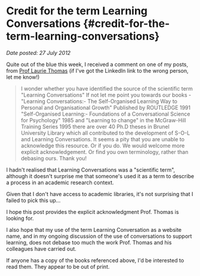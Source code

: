 # Credit for the term Learning Conversations {#credit-for-the-term-learning-conversations}

_Date posted: 27 July 2012_

Quite out of the blue this week, I received a comment on one of my posts, from [Prof Laurie Thomas](http://uk.linkedin.com/pub/laurie-thomas/13/807/8aa) (if I've got the LinkedIn link to the wrong person, let me know!)

> I wonder whether you have identified the source of the scientific term "Learning Conversations" If not let me point you towards our books - "Learning Conversations:- The Self-Organised Learning Way to Personal and Organisational Growth" Published by ROUTLEDGE 1991 "Self-Organised Learning:- Foundations of a Conversational Science for Psychology" 1985 and "Learning to change" in the McGraw-Hill Training Series 1995 there are over 40 Ph.D theses in Brunel University Library which all contributed to the development of S-O-L and Learning Conversations. It seems a pity that you are unable to acknowledge this resource. Or if you do. We would welcome more explicit acknowledgement. Or find you own terminology, rather than debasing ours. Thank you!

I hadn't realised that Learning Conversations was a "scientific term", although it doesn't surprise me that someone's used it as a term to describe a process in an academic research context.

Given that I don't have access to academic libraries, it's not surprising that I failed to pick this up...

I hope this post provides the explicit acknowledgment Prof. Thomas is looking for.

I also hope that my use of the term Learning Conversation as a website name, and in my ongoing discussion of the use of conversations to support learning, does not debase too much the work Prof. Thomas and his colleagues have carried out.

If anyone has a copy of the books referenced above, I'd be interested to read them. They appear to be out of print.